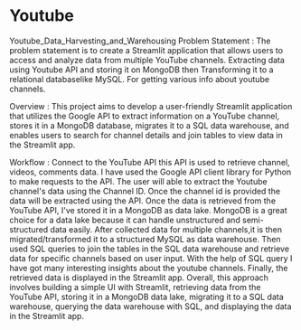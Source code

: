 # Youtube
Youtube_Data_Harvesting_and_Warehousing
Problem Statement :
The problem statement is to create a Streamlit application that allows users to access and analyze data from multiple YouTube channels. Extracting data using Youtube API and storing it on MongoDB then Transforming it to a relational databaselike MySQL. For getting various info about youtube channels.

Overview :
This project aims to develop a user-friendly Streamlit application that utilizes the Google API to extract information on a YouTube channel, stores it in a MongoDB database, migrates it to a SQL data warehouse, and enables users to search for channel details and join tables to view data in the Streamlit app.

Workflow :
Connect to the YouTube API this API is used to retrieve channel, videos, comments data. I have used the Google API client library for Python to make requests to the API. The user will able to extract the Youtube channel's data using the Channel ID. Once the channel id is provided the data will be extracted using the API. Once the data is retrieved from the YouTube API, I've stored it in a MongoDB as data lake. MongoDB is a great choice for a data lake because it can handle unstructured and semi-structured data easily. After collected data for multiple channels,it is then migrated/transformed it to a structured MySQL as data warehouse. Then used SQL queries to join the tables in the SQL data warehouse and retrieve data for specific channels based on user input. With the help of SQL query I have got many interesting insights about the youtube channels. Finally, the retrieved data is displayed in the Streamlit app. Overall, this approach involves building a simple UI with Streamlit, retrieving data from the YouTube API, storing it in a MongoDB data lake, migrating it to a SQL data warehouse, querying the data warehouse with SQL, and displaying the data in the Streamlit app.
